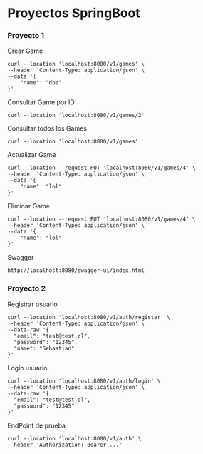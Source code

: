 # Proyectos SpringBoot

### Proyecto 1
Crear Game
```
curl --location 'localhost:8080/v1/games' \
--header 'Content-Type: application/json' \
--data '{
    "name": "dbz"
}'
```

Consultar Game por ID
```
curl --location 'localhost:8080/v1/games/2'
```

Consultar todos los Games
```
curl --location 'localhost:8080/v1/games'
```

Actualizar Game
```
curl --location --request PUT 'localhost:8080/v1/games/4' \
--header 'Content-Type: application/json' \
--data '{
    "name": "lol"
}'
```

Eliminar Game
```
curl --location --request PUT 'localhost:8080/v1/games/4' \
--header 'Content-Type: application/json' \
--data '{
    "name": "lol"
}'
```

Swagger
```
http://localhost:8080/swagger-ui/index.html
```

### Proyecto 2

Registrar usuario
```
curl --location 'localhost:8080/v1/auth/register' \
--header 'Content-Type: application/json' \
--data-raw '{
  "email": "test@test.cl",
  "password": "12345",
  "name": "Sebastian"
}'
```

Login usuario
```
curl --location 'localhost:8080/v1/auth/login' \
--header 'Content-Type: application/json' \
--data-raw '{
  "email": "test@test.cl",
  "password": "12345"
}'
```

EndPoint de prueba
```
curl --location 'localhost:8080/v1/auth' \
--header 'Authorization: Bearer ...'
```
